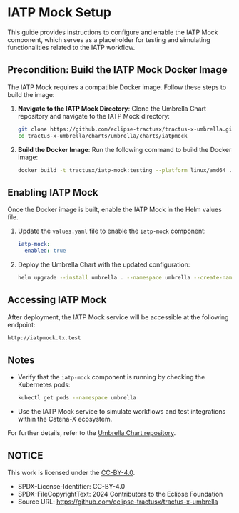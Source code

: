 # IATP Mock Setup

This guide provides instructions to configure and enable the IATP Mock component, which serves as a placeholder for testing and simulating functionalities related to the IATP workflow.

## Precondition: Build the IATP Mock Docker Image

The IATP Mock requires a compatible Docker image. Follow these steps to build the image:

1. **Navigate to the IATP Mock Directory**:
   Clone the Umbrella Chart repository and navigate to the IATP Mock directory:
   ```bash
   git clone https://github.com/eclipse-tractusx/tractus-x-umbrella.git
   cd tractus-x-umbrella/charts/umbrella/charts/iatpmock
   ```

2. **Build the Docker Image**:
   Run the following command to build the Docker image:
   ```bash
   docker build -t tractusx/iatp-mock:testing --platform linux/amd64 .
   ```

## Enabling IATP Mock

Once the Docker image is built, enable the IATP Mock in the Helm values file.

1. Update the `values.yaml` file to enable the `iatp-mock` component:
   ```yaml
   iatp-mock:
     enabled: true
   ```

2. Deploy the Umbrella Chart with the updated configuration:
   ```bash
   helm upgrade --install umbrella . --namespace umbrella --create-namespace
   ```

## Accessing IATP Mock

After deployment, the IATP Mock service will be accessible at the following endpoint:
```bash
http://iatpmock.tx.test
```

## Notes

- Verify that the `iatp-mock` component is running by checking the Kubernetes pods:
  ```bash
  kubectl get pods --namespace umbrella
  ```

- Use the IATP Mock service to simulate workflows and test integrations within the Catena-X ecosystem.

For further details, refer to the [Umbrella Chart repository](https://github.com/eclipse-tractusx/tractus-x-umbrella).

## NOTICE

This work is licensed under the [CC-BY-4.0](https://www.apache.org/licenses/LICENSE-2.0).

* SPDX-License-Identifier: CC-BY-4.0
* SPDX-FileCopyrightText: 2024 Contributors to the Eclipse Foundation
* Source URL: <https://github.com/eclipse-tractusx/tractus-x-umbrella>
